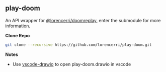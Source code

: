 ## play-doom

An API wrapper for [@lorencerri/doomreplay](https://github.com/lorencerri/doomreplay), enter the submodule for more information.

**Clone Repo**

```sh
git clone --recursive https://github.com/lorencerri/play-doom.git
```

**Notes**

-   Use [vscode-drawio](https://marketplace.visualstudio.com/items?itemName=hediet.vscode-drawio) to open play-doom.drawio in vscode
